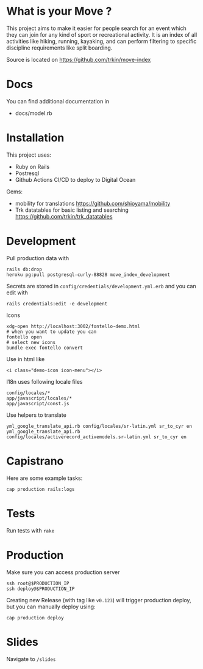 # What is your Move ?

This project aims to make it easier for people search for an event which they
can join for any kind of sport or recreational activity. It is an index of all
activities like hiking, running, kayaking, and can perform filtering to specific
discipline requirements like split boarding.

Source is located on https://github.com/trkin/move-index

# Docs

You can find additional documentation in

* docs/model.rb

# Installation

This project uses:

* Ruby on Rails
* Postresql
* Github Actions CI/CD to deploy to Digital Ocean

Gems:

* mobility for translations https://github.com/shioyama/mobility
* Trk datatables for basic listing and searching
  https://github.com/trkin/trk_datatables

# Development

Pull production data with
```
rails db:drop
heroku pg:pull postgresql-curly-88828 move_index_development
```

Secrets are stored in `config/credentials/development.yml.erb` and you can edit
with

```
rails credentials:edit -e development
```

Icons

```
xdg-open http://localhost:3002/fontello-demo.html
# when you want to update you can
fontello open
# select new icons
bundle exec fontello convert
```
Use in html like
```
<i class="demo-icon icon-menu"></i>
```

I18n uses following locale files

```
config/locales/*
app/javascript/locales/*
app/javascript/const.js
```

Use helpers to translate
```
yml_google_translate_api.rb config/locales/sr-latin.yml sr_to_cyr en
yml_google_translate_api.rb config/locales/activerecord_activemodels.sr-latin.yml sr_to_cyr en
```

# Capistrano

Here are some example tasks:

```
cap production rails:logs
```

# Tests

Run tests with `rake`

# Production

Make sure you can access production server
```
ssh root@$PRODUCTION_IP
ssh deploy@$PRODUCTION_IP
```

Creating new Release (with tag like `v0.123`) will trigger production deploy,
but you can manually deploy using:

```
cap production deploy
```

# Slides

Navigate to `/slides`
